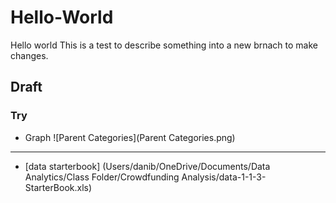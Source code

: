 # Hello-World
Hello world
This is a test to describe something into a new brnach to make changes.
## Draft
### Try
* Graph
![Parent Categories](Parent Categories.png) 
---
- [data starterbook]
(Users/danib/OneDrive/Documents/Data Analytics/Class Folder/Crowdfunding Analysis/data-1-1-3-StarterBook.xls)
